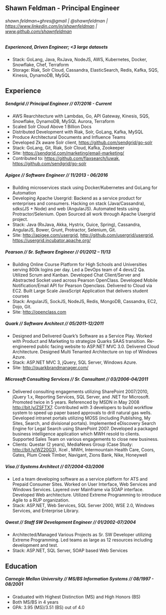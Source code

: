 ## Shawn Feldman - Principal Engineer
###### shawn.feldman+ghres@gmail | @shawnfeldman | https://www.linkedin.com/in/shawnfeldman | www.github.com/shawnfeldman
##### Experienced, Driven Engineer; <3 large datasets
* Stack: GoLang, Java, RxJava, NodeJS, AWS, Kubernetes, Docker, Snowflake, Chef, Terraform
* Storage: Riak, Solr Cloud, Cassandra, ElasticSearch, Redis, Kafka, SQS, Kinesis, DynamoDB, MySQL

## Experience
##### Sendgrid // Principal Engineer // 07/2016 - Current
* AWS Rearchitecture with Lambdas, Go, API Gateway, Kinesis, SQS, Snowflake, DynamoDB, MySQL Aurora, Terraform
* Scaled Solr Cloud Above 1 Billion Docs
* Distributed Development with Riak, Solr, GoLang, Kafka, MySQL
* Produce Architectural Documents and Influence Teams
* Developed Zk aware Solr client, https://github.com/sendgrid/go-solr 
* Stack: GoLang, Git, Riak, Solr Cloud, Kafka, Zookeeper  
* Site: https://sendgrid.com/marketing/email-marketing/
* Contributed to: https://github.com/flaxsearch/luwak, https://github.com/sendgrid/go-solr 

##### Apigee // Software Engineer // 11/2013 - 06/2016
* Building microservices stack using Docker/Kubernetes and GoLang for Automation
* Developing Apache Usergrid: Backend as a service product for enterprises and consumers.  Hacking on stack (Java/Cassandra), sdks(JS + Node)  and web (AngularJS).  Automated tests using Protractor/Selenium. Open Sourced all work through Apache Usergrid project.
* Stack: Java (RxJava, Akka, Hystrix, Guice, Spring), Cassandra, AngularJS, Bower, Grunt, Protractor, Selenium, Git.  
* Site: http://apigee.com/usergrid, http://github.com/usergrid/usergrid, https://usergrid.incubator.apache.org/ 

##### Pearson // Sr. Software Engineer // 01/2012 – 11/13
* Building Online Course Platform for High Schools and Universities serving 800k logins per day. Led a DevOps team of 4 devs/2 Qa.  Utilized Scrum and Kanban. Developed Chat Client/Server and Abstracted Socket used across Pearson OpenClass. Developed Mobile Notification/Email API for Pearson Openclass. Delivered to Cloud via EC2. Built Large Scale JavaScript Application that delivers student courses
* Stack: AngularJS, SockJS, NodeJS, Redis, MongoDB, Cassandra, EC2, Dojo, Git.
* Site: http://openclass.com 

##### Quark // Software Architect // 05/2011-12/2011
* Designed and Delivered Quark’s Software as a Service Play. Worked with Product and Marketing to strategize Quarks SAAS transition. Re-engineered public facing website to ASP.NET MVC 3.0. Delivered Cloud Architecture. Designed Multi Tenanted Architecture on top of Windows Azure.  
* Stack: ASP.NET MVC 3, jQuery, SQL Server, Windows Azure.
* Site: http://quarkbrandmanager.com/

##### Microsoft Consulting Services // Sr. Consultant // 03/2006-04/2011
* Delivered consulting engagements utilizing SharePoint 2007/2010, jQuery 1.x, Reporting Services, SQL Server, and .NET for Microsoft. Promoted twice in 5 years. Referenced by MSDN in May 2008 http://bit.ly/ZSFTX7. Contributed with 3 developers to build workflow system to speed up paper based approvals to drill natural gas wells. Developed intranet portals utilizing MOSS (including Publishing, My Sites, Search, and divisional portals). Implemented eDiscovery Search Engine for Legal Search using SharePoint 2007. Developed a packaged business intelligence application which MWH resold to clients. Supported Sales Team on various engagements to close new business.  
* Clients: Questar (2 years), MediaNews Group (Case Study: http://bit.ly/WZ20G3), Xcel , MWH, Intermountain Health Care, Coors, Gates, Plum Creek Timber, Navigant, Zions Bank, Nike, Honeywell

##### Visa // Systems Architect // 07/2004-03/2006
* Led a team developing software as a service platform for ATS and Prepaid Consumer Sites. Worked on User Interface, Web Services and Windows Services. Layered over Mainframe via SOAP interface. Developed Web architecture. Utilized Extreme Programming to introduce Agile to a RUP organization. 
* Stack: ASP.NET, Web Services, SQL Server 2000, WSE 2.0, Windows Services, and Enterprise Library.

##### Qwest // Staff SW Development Engineer // 01/2002-07/2004
* Architected/Managed Various Projects as Sr. SW Developer utilizing Extreme Programming. Led teams as large as 12 resources including development and test. 
* Stack: ASP.NET, SQL Server, SOAP based Web Services

## Education
##### Carnegie Mellon University // MS/BS Information Systems // 08/1997 - 08/2001
* Graduated with Highest Distinction (MS) and High Honors (BS)
* Both MS/BS in 4 years
* GPA: 3.95 (MS)/3.51 (BS) out of 4.0
